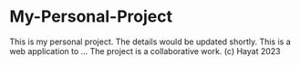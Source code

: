 # My-Personal-Project
This is my personal project. The details would be updated shortly.
This is a web application to ...
The project is a collaborative work.
(c) Hayat 2023